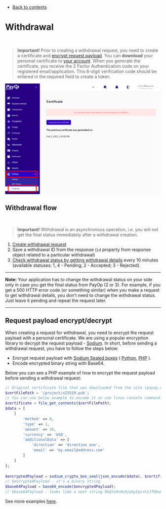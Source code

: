 * [Back to contents](../Readme.md#contents)

# Withdrawal

<br>

> **Important!** Prior to creating a withdrawal request, you need to create a certificate and [encrypt request payload](#request-payload-encryptdecrypt). You can **download** your personal certificate to [your account](https://payop.com/en/profile/settings/certificate). When you generate the certificate, you receive the 2 Factor Authentication code on your registered email/application. This 6-digit verification code should be entered in the required field to create a token.

![Payop API Certificate page](../images/api-certificate.png)

## Withdrawal flow

<br>

> **Important!** Withdrawal is an asynchronous operation, i.e. you will not
> get the final status immediately after a withdrawal creation.

1. [Create withdrawal request](massWithdrawal.md)
2. Save a withdrawal ID from the response (`id` property from response object related to a particular withdrawal)
3. [Check withdrawal status by getting withdrawal details](getWithdrawal.md)
   every 10 minutes (available statuses: 1, 4 - Pending; 2 - Accepted; 3 - Rejected).

----

**Note:** Your application has to change the withdrawal status on your side only in case you get the final status from
PayOp (2 or 3). For example, if you get a 500 HTTP error code (or something similar) when you make a 
request to get withdrawal details, you don't need to change the withdrawal
status. Just leave it pending and repeat the request later.

----

## Request payload encrypt/decrypt

When creating a request for withdrawal, you need to encrypt the request payload with a personal certificate. We are
using a popular encryption library to decrypt the request payload -
[Sodium](https://libsodium.gitbook.io/doc/). In short, before sending a withdrawal request, you have to follow the steps
below:

* Encrypt request payload
  with [Sodium Sealed boxes](https://libsodium.gitbook.io/doc/public-key_cryptography/sealed_boxes#usage)
  ( [Python](https://libnacl.readthedocs.io/en/latest/topics/raw_sealed.html),
  [PHP](https://www.php.net/manual/en/function.sodium-crypto-box-seal.php) ).
* Encode encrypted binary string with Base64.

Below you can see a PHP example of how to encrypt the request payload before sending a withdrawal request:

```php
// Original certificate file that was downloaded from the site (payop.com). It's contains a binary string.
$certFilePath = '/project/x25519.pub';
// You can use below example to encode it or use linux console command: cat /project/x25519.pub | base64 
$certificate = file_get_contents($certFilePath);
$data = [
    [
        'method' => 8,
        'type' => 1,
        'amount' => 34,
        'currency' => 'USD',
        'additionalData' => [
            'direction' => 'direction one',
            'email' => 'my.email@address.com'
        ]
    ]
];

$encryptedPayload = sodium_crypto_box_seal(json_encode($data), $certificate);
// $encryptedPayload - it's a binary string
$base64Payload = base64_encode($encryptedPayload);
// $base64Payload - looks like a next string 9kQ7v9nXLHjeOyIqi+hIJfEKuOCQZ2C5WWVcnmfPHUxh1EbK5g=
```

See more examples [here](../examples/apiCertificates).